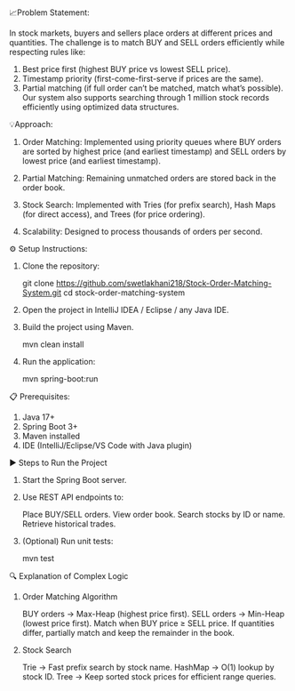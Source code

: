 📈Problem Statement:

In stock markets, buyers and sellers place orders at different prices and quantities. The challenge is to match BUY and SELL orders efficiently while respecting rules like:
1. Best price first (highest BUY price vs lowest SELL price).
2. Timestamp priority (first-come-first-serve if prices are the same).
3. Partial matching (if full order can’t be matched, match what’s possible).
Our system also supports searching through 1 million stock records efficiently using optimized data structures.

💡Approach:

1. Order Matching: Implemented using priority queues where BUY orders are sorted by highest price (and earliest timestamp) and SELL orders by lowest price (and earliest timestamp).

2. Partial Matching: Remaining unmatched orders are stored back in the order book.

3. Stock Search: Implemented with Tries (for prefix search), Hash Maps (for direct access), and Trees (for price ordering).

4. Scalability: Designed to process thousands of orders per second.

⚙️ Setup Instructions:

1. Clone the repository:

    git clone https://github.com/swetlakhani218/Stock-Order-Matching-System.git
    cd stock-order-matching-system

2. Open the project in IntelliJ IDEA / Eclipse / any Java IDE.

3. Build the project using Maven.

   mvn clean install

4. Run the application:

   mvn spring-boot:run

📋 Prerequisites:

1. Java 17+
2. Spring Boot 3+
3. Maven installed
4. IDE (IntelliJ/Eclipse/VS Code with Java plugin)

▶️ Steps to Run the Project

1. Start the Spring Boot server.

2. Use REST API endpoints to:

    Place BUY/SELL orders. 
    View order book.
    Search stocks by ID or name.
    Retrieve historical trades.

3. (Optional) Run unit tests:

    mvn test

🔍 Explanation of Complex Logic

1. Order Matching Algorithm

    BUY orders → Max-Heap (highest price first).
    SELL orders → Min-Heap (lowest price first).
    Match when BUY price ≥ SELL price.
    If quantities differ, partially match and keep the remainder in the book.

2. Stock Search

    Trie → Fast prefix search by stock name.
    HashMap → O(1) lookup by stock ID.
    Tree → Keep sorted stock prices for efficient range queries.
